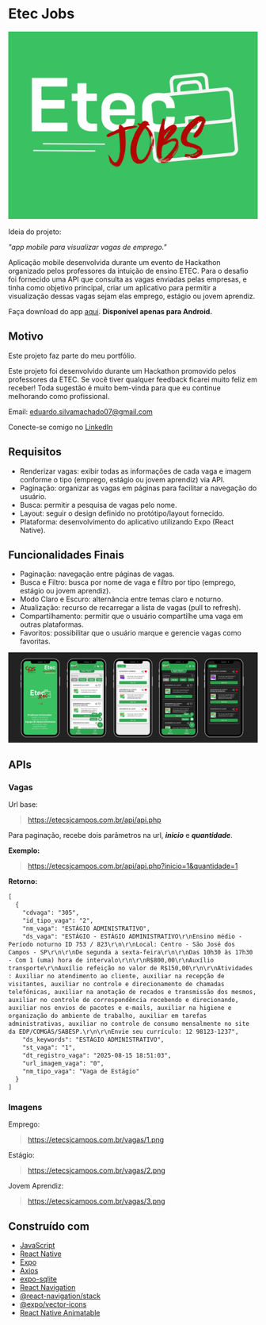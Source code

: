 # Etec Jobs

![Preview-Screens](https://github.com/EduMachado07/etecJobs/blob/main/assets/etecJobs.png)

Ideia do projeto:

_"app mobile para visualizar vagas de emprego."_

Aplicação mobile desenvolvida durante um evento de Hackathon organizado pelos professores da intuição de ensino ETEC. 
Para o desafio foi fornecido uma API que consulta as vagas enviadas pelas empresas, e tinha como objetivo principal, criar um aplicativo para permitir a visualização dessas vagas sejam elas emprego, estágio ou jovem aprendiz.

Faça download do app [aqui](https://drive.google.com/file/d/1b6FxTJDU-GvtZ0CRqPeFmiGuM87XTGCm/view?pli=1). **Disponível apenas para Android.**

## Motivo

Este projeto faz parte do meu portfólio.

Este projeto foi desenvolvido durante um Hackathon promovido pelos professores da ETEC.
Se você tiver qualquer feedback ficarei muito feliz em receber! Toda sugestão é muito bem-vinda para que eu continue melhorando como profissional.

Email: eduardo.silvamachado07@gmail.com

Conecte-se comigo no [LinkedIn](https://www.linkedin.com/in/eduardo-machado-dev/)

## Requisitos

- Renderizar vagas: exibir todas as informações de cada vaga e imagem conforme o tipo (emprego, estágio ou jovem aprendiz) via API.
- Paginação: organizar as vagas em páginas para facilitar a navegação do usuário.
- Busca: permitir a pesquisa de vagas pelo nome.
- Layout: seguir o design definido no protótipo/layout fornecido.
- Plataforma: desenvolvimento do aplicativo utilizando Expo (React Native).

## Funcionalidades Finais

- Paginação: navegação entre páginas de vagas.
- Busca e Filtro: busca por nome de vaga e filtro por tipo (emprego, estágio ou jovem aprendiz).
- Modo Claro e Escuro: alternância entre temas claro e noturno.
- Atualização: recurso de recarregar a lista de vagas (pull to refresh).
- Compartilhamento: permitir que o usuário compartilhe uma vaga em outras plataformas.
- Favoritos: possibilitar que o usuário marque e gerencie vagas como favoritas.

![Preview-Screens](https://github.com/EduMachado07/etecJobs/blob/main/assets/wall.png)

## APIs

### Vagas

Url base:

> https://etecsjcampos.com.br/api/api.php

Para paginação, recebe dois parâmetros na url, **_inicio_** e **_quantidade_**.

**Exemplo:**

> https://etecsjcampos.com.br/api/api.php?inicio=1&quantidade=1

**Retorno:**

```
[
  {
    "cdvaga": "305",
    "id_tipo_vaga": "2",
    "nm_vaga": "ESTÁGIO ADMINISTRATIVO",
    "ds_vaga": "ESTÁGIO - ESTÁGIO ADMINISTRATIVO\r\nEnsino médio - Período noturno ID 753 / 823\r\n\r\nLocal: Centro - São José dos Campos - SP\r\n\r\nDe segunda a sexta-feira\r\n\r\nDas 10h30 às 17h30 - Com 1 (uma) hora de intervalo\r\n\r\nR$800,00\r\nAuxílio transporte\r\nAuxílio refeição no valor de R$150,00\r\n\r\nAtividades : Auxiliar no atendimento ao cliente, auxiliar na recepção de visitantes, auxiliar no controle e direcionamento de chamadas telefônicas, auxiliar na anotação de recados e transmissão dos mesmos, auxiliar no controle de correspondência recebendo e direcionando, auxiliar nos envios de pacotes e e-mails, auxiliar na higiene e organização do ambiente de trabalho, auxiliar em tarefas administrativas, auxiliar no controle de consumo mensalmente no site da EDP/COMGÁS/SABESP.\r\n\r\nEnvie seu currículo: 12 98123-1237",
    "ds_keywords": "ESTÁGIO ADMINISTRATIVO",
    "st_vaga": "1",
    "dt_registro_vaga": "2025-08-15 18:51:03",
    "url_imagem_vaga": "0",
    "nm_tipo_vaga": "Vaga de Estágio"
  }
]
```

### Imagens

Emprego:

> https://etecsjcampos.com.br/vagas/1.png

Estágio:

> https://etecsjcampos.com.br/vagas/2.png
 
Jovem Aprendiz:

> https://etecsjcampos.com.br/vagas/3.png

## Construído com

- [JavaScript](https://developer.mozilla.org/pt-BR/docs/Web/JavaScript) 
- [React Native](https://reactnative.dev/)  
- [Expo](https://expo.dev/) 
- [Axios](https://axios-http.com/)
- [expo-sqlite](https://docs.expo.dev/versions/latest/sdk/sqlite/)  
- [React Navigation](https://reactnavigation.org/)
- [@react-navigation/stack](https://reactnavigation.org/docs/stack-navigator/)
- [@expo/vector-icons](https://icons.expo.fyi/)
- [React Native Animatable](https://github.com/oblador/react-native-animatable)




